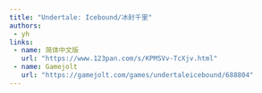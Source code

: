 ```yaml
---
title: "Undertale: Icebound/冰封千里"
authors:
 - yh
links:
 - name: 简体中文版  
   url: "https://www.123pan.com/s/KPMSVv-TcXjv.html"
 - name: Gamejolt
   url: "https://gamejolt.com/games/undertaleicebound/688804"
---
```

